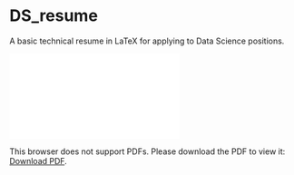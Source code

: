# DS_resume
A basic technical resume in LaTeX for applying to Data Science positions.

[](./edmundson_tech_resume2023.pdf)

<object data="./edmundson_tech_resume2023.pdf" type="application/pdf" width="700px" height="700px">
    <embed src="./edmundson_tech_resume2023.pdf">
        <p>This browser does not support PDFs. Please download the PDF to view it: <a href="./edmundson_tech_resume2023.pdf">Download PDF</a>.</p>
    </embed>
</object>
